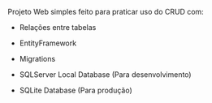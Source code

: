 Projeto Web simples feito para praticar uso do CRUD com:
 
- Relações entre tabelas

- EntityFramework

- Migrations

- SQLServer Local Database (Para desenvolvimento)

- SQLite Database (Para produção)
